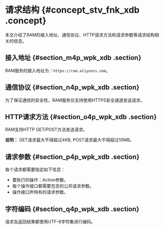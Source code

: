 # 请求结构 {#concept_stv_fnk_xdb .concept}

本文介绍了RAM的接入地址、通信协议、HTTP请求方法和请求参数等请求结构相关的信息。

## 接入地址 {#section_m4p_wpk_xdb .section}

RAM服务的接入地址为：`https://ram.aliyuncs.com`。

## 通信协议 {#section_n4p_wpk_xdb .section}

为了保证通信的安全性，RAM服务仅支持使用HTTPS安全通道发送请求。

## HTTP请求方法 {#section_o4p_wpk_xdb .section}

RAM支持HTTP GET/POST方法发送请求。

**说明：** GET请求最大不得超过4KB, POST请求最大不得超过10MB。

## 请求参数 {#section_p4p_wpk_xdb .section}

每个请求都需要指定如下信息：

-   要执行的操作：Action参数。
-   每个操作接口都需要包含的公共请求参数。
-   操作接口所特有的请求参数。

## 字符编码 {#section_q4p_wpk_xdb .section}

请求及返回结果都使用UTF-8字符集进行编码。

